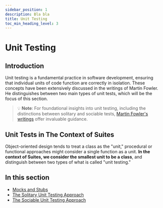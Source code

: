 ```yaml
---
sidebar_position: 1
description: Bla bla
title: Unit Testing
toc_min_heading_level: 3
---
```


# Unit Testing

## Introduction

Unit testing is a fundamental practice in software development, ensuring that individual units of code function are
correctly in isolation. These concepts have been extensively discussed in the writings of Martin Fowler. He
distinguishes between two main types of unit tests, which will be the focus of this section.

> :bulb: **Note**: For foundational insights into unit testing, including the distinctions between solitary and sociable
> tests, [Martin Fowler's writings](https://martinfowler.com/bliki/UnitTest.html) offer invaluable guidance.

## Unit Tests in The Context of Suites

Object-oriented design tends to treat a class as the "unit," procedural or functional approaches might consider a single
function as a unit. **In the context of Suites, we consider the smallest unit to be a class**, and distinguish between
two types of what is called "unit testing."

## In this section
- [Mocks and Stubs](/docs/unit-tests/mocks-and-stubs)
- [The Solitary Unit Testing Approach](/docs/unit-tests/solitary-unit-test)
- [The Sociable Unit Testing Approach](/docs/unit-tests/sociable-unit-test)


